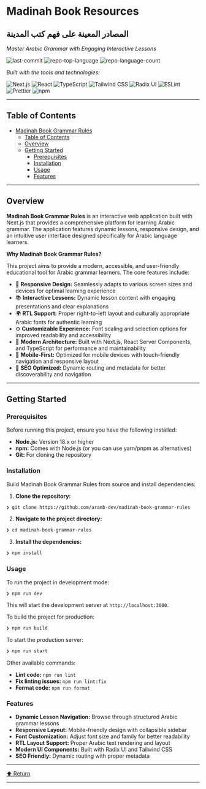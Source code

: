 # Madinah Book Resources

## المصادر المعينة على فهم كتب المدينة

_Master Arabic Grammar with Engaging Interactive Lessons_

![last-commit](https://img.shields.io/github/last-commit/aramb-dev/madinah-book-grammar-rules?style=flat&logo=git&logoColor=white&color=0080ff) ![repo-top-language](https://img.shields.io/github/languages/top/aramb-dev/madinah-book-grammar-rules?style=flat&color=0080ff) ![repo-language-count](https://img.shields.io/github/languages/count/aramb-dev/madinah-book-grammar-rules?style=flat&color=0080ff)

_Built with the tools and technologies:_

![Next.js](https://img.shields.io/badge/Next.js-000000.svg?style=flat&logo=Next.js&logoColor=white) ![React](https://img.shields.io/badge/React-61DAFB.svg?style=flat&logo=React&logoColor=black) ![TypeScript](https://img.shields.io/badge/TypeScript-3178C6.svg?style=flat&logo=TypeScript&logoColor=white) ![Tailwind CSS](https://img.shields.io/badge/Tailwind%20CSS-06B6D4.svg?style=flat&logo=Tailwind-CSS&logoColor=white)
![Radix UI](https://img.shields.io/badge/Radix%20UI-161618.svg?style=flat&logo=Radix-UI&logoColor=white) ![ESLint](https://img.shields.io/badge/ESLint-4B32C3.svg?style=flat&logo=ESLint&logoColor=white) ![Prettier](https://img.shields.io/badge/Prettier-F7B93E.svg?style=flat&logo=Prettier&logoColor=black) ![npm](https://img.shields.io/badge/npm-CB3837.svg?style=flat&logo=npm&logoColor=white)

---

## Table of Contents

- [Madinah Book Grammar Rules](#madinah-book-grammar-rules)
  - [Table of Contents](#table-of-contents)
  - [Overview](#overview)
  - [Getting Started](#getting-started)
    - [Prerequisites](#prerequisites)
    - [Installation](#installation)
    - [Usage](#usage)
    - [Features](#features)

---

## Overview

**Madinah Book Grammar Rules** is an interactive web application built with Next.js that provides a comprehensive platform for learning Arabic grammar. The application features dynamic lessons, responsive design, and an intuitive user interface designed specifically for Arabic language learners.

**Why Madinah Book Grammar Rules?**

This project aims to provide a modern, accessible, and user-friendly educational tool for Arabic grammar learners. The core features include:

- 🎨 **Responsive Design:** Seamlessly adapts to various screen sizes and devices for optimal learning experience
- 📚 **Interactive Lessons:** Dynamic lesson content with engaging presentations and clear explanations
- 🌍 **RTL Support:** Proper right-to-left layout and culturally appropriate Arabic fonts for authentic learning
- ⚙️ **Customizable Experience:** Font scaling and selection options for improved readability and accessibility
- 🚀 **Modern Architecture:** Built with Next.js, React Server Components, and TypeScript for performance and maintainability
- 📱 **Mobile-First:** Optimized for mobile devices with touch-friendly navigation and responsive layout
- 🎯 **SEO Optimized:** Dynamic routing and metadata for better discoverability and navigation

---

## Getting Started

### Prerequisites

Before running this project, ensure you have the following installed:

- **Node.js:** Version 18.x or higher
- **npm:** Comes with Node.js (or you can use yarn/pnpm as alternatives)
- **Git:** For cloning the repository

### Installation

Build Madinah Book Grammar Rules from source and install dependencies:

1. **Clone the repository:**

```sh
❯ git clone https://github.com/aramb-dev/madinah-book-grammar-rules
```

2. **Navigate to the project directory:**

```sh
❯ cd madinah-book-grammar-rules
```

3. **Install the dependencies:**

```sh
❯ npm install
```

### Usage

To run the project in development mode:

```sh
❯ npm run dev
```

This will start the development server at `http://localhost:3000`.

To build the project for production:

```sh
❯ npm run build
```

To start the production server:

```sh
❯ npm run start
```

Other available commands:

- **Lint code:** `npm run lint`
- **Fix linting issues:** `npm run lint:fix`
- **Format code:** `npm run format`

### Features

- **Dynamic Lesson Navigation:** Browse through structured Arabic grammar lessons
- **Responsive Layout:** Mobile-friendly design with collapsible sidebar
- **Font Customization:** Adjust font size and family for better readability
- **RTL Layout Support:** Proper Arabic text rendering and layout
- **Modern UI Components:** Built with Radix UI and Tailwind CSS
- **SEO Friendly:** Dynamic routing with proper metadata

---

[⬆ Return](#top)

---
